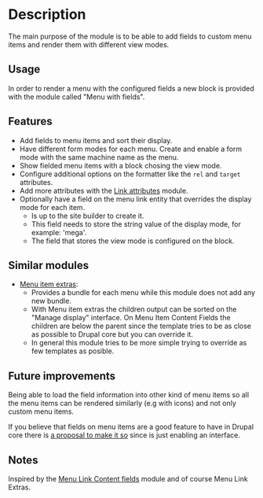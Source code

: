 # Description

The main purpose of the module is to be able to add fields to
custom menu items and render them with different view modes.

## Usage

In order to render a menu with the configured fields
a new block is provided with the module called "Menu with fields".

## Features

* Add fields to menu items and sort their display.
* Have different form modes for each menu. Create and enable a form mode with the same machine name as the menu.
* Show fielded menu items with a block chosing the view mode.
* Configure additional options on the formatter like the `rel` and `target` attributes.
* Add more attributes with the [Link attributes](https://www.drupal.org/project/link_attributes/) module.
* Optionally have a field on the menu link entity that overrides the display mode for each item.
  * Is up to the site builder to create it.
  * This field needs to store the string value of the display mode, for example: 'mega'.
  * The field that stores the view mode is configured on the block.

## Similar modules

* [Menu item extras](https://www.drupal.org/project/menu_item_extras):
  * Provides a bundle for each menu while this module does not add any new bundle.
  * With Menu item extras the children output can be sorted on the "Manage display" interface. On Menu Item Content Fields the children are below the parent since the template tries to be as close as possible to Drupal core but you can override it.
  * In general this module tries to be more simple trying to override as few templates as posible.

## Future improvements

Being able to load the field information into other kind of menu items so
all the menu items can be rendered similarly (e.g with icons) and not only custom menu items.

If you believe that fields on menu items are a good feature to have in Drupal core
there is [a proposal to make it so](https://www.drupal.org/project/ideas/issues/3047131)
since is just enabling an interface.

## Notes

Inspired by the [Menu Link Content fields](https://www.drupal.org/project/menu_link_content_fields) module
and of course Menu Link Extras.
